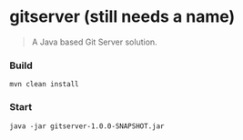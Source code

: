 # gitserver (still needs a name)

> A Java based Git Server solution.

### Build

```
mvn clean install
```

### Start

```
java -jar gitserver-1.0.0-SNAPSHOT.jar
```
